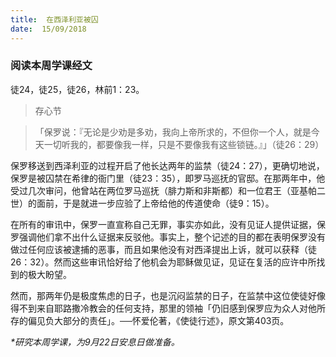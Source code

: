 ```yaml
---
title:  在西泽利亚被囚
date:  15/09/2018
---
```


### 阅读本周学课经文

徒24，徒25，徒26，林前1：23。

> <p>存心节</p>

> 「保罗说：『无论是少劝是多劝，我向上帝所求的，不但你一个人，就是今天一切听我的，都要像我一样，只是不要像我有这些锁链。』」（徒26：29）

保罗移送到西泽利亚的过程开启了他长达两年的监禁（徒24：27），更确切地说，保罗是被囚禁在希律的衙门里（徒23：35），即罗马巡抚的官邸。在那两年中，他受过几次审问，他曾站在两位罗马巡抚（腓力斯和非斯都）和一位君王（亚基帕二世）的面前，于是就进一步应验了上帝给他的传道使命（徒9：15）。

在所有的审讯中，保罗一直宣称自己无罪，事实亦如此，没有见证人提供证据，保罗强调他们拿不出什么证据来反驳他。事实上，整个记述的目的都在表明保罗没有做过任何应该被逮捕的恶事，而且如果他没有对西泽提出上诉，就可以获释（徒26：32）。然而这些审讯恰好给了他机会为耶稣做见证，见证在复活的应许中所找到的极大盼望。

然而，那两年仍是极度焦虑的日子，也是沉闷监禁的日子，在监禁中这位使徒好像得不到来自耶路撒冷教会的任何支持，那里的领袖「仍旧感到保罗应为众人对他所存的偏见负大部分的责任」。──怀爱伦著，《使徒行述》，原文第403页。

_*研究本周学课，为9月22日安息日做准备。_